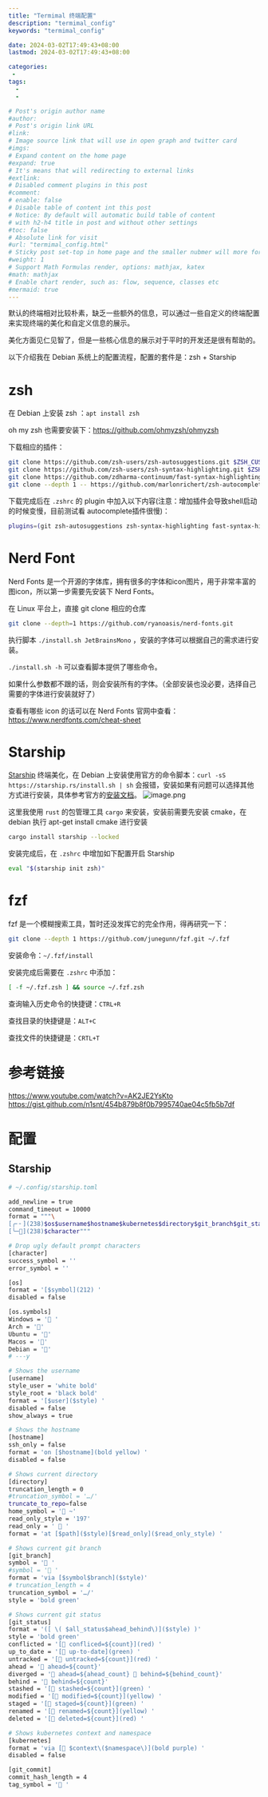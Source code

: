 ```yaml
---
title: "Termimal 终端配置"
description: "termimal_config"
keywords: "termimal_config"

date: 2024-03-02T17:49:43+08:00
lastmod: 2024-03-02T17:49:43+08:00

categories:
 -
tags:
  -
  -

# Post's origin author name
#author:
# Post's origin link URL
#link:
# Image source link that will use in open graph and twitter card
#imgs:
# Expand content on the home page
#expand: true
# It's means that will redirecting to external links
#extlink:
# Disabled comment plugins in this post
#comment:
# enable: false
# Disable table of content int this post
# Notice: By default will automatic build table of content 
# with h2-h4 title in post and without other settings
#toc: false
# Absolute link for visit
#url: "termimal_config.html"
# Sticky post set-top in home page and the smaller nubmer will more forward.
#weight: 1
# Support Math Formulas render, options: mathjax, katex
#math: mathjax
# Enable chart render, such as: flow, sequence, classes etc
#mermaid: true
---
```

默认的终端相对比较朴素，缺乏一些额外的信息，可以通过一些自定义的终端配置来实现终端的美化和自定义信息的展示。

美化方面见仁见智了，但是一些核心信息的展示对于平时的开发还是很有帮助的。

以下介绍我在 Debian 系统上的配置流程，配置的套件是：zsh + Starship
# zsh

在 Debian 上安装 zsh ：`apt install zsh` 

oh my zsh 也需要安装下：https://github.com/ohmyzsh/ohmyzsh

下载相应的插件：
```bash
git clone https://github.com/zsh-users/zsh-autosuggestions.git $ZSH_CUSTOM/plugins/zsh-autosuggestions
git clone https://github.com/zsh-users/zsh-syntax-highlighting.git $ZSH_CUSTOM/plugins/zsh-syntax-highlighting
git clone https://github.com/zdharma-continuum/fast-syntax-highlighting.git $ZSH_CUSTOM/plugins/fast-syntax-highlighting
git clone --depth 1 -- https://github.com/marlonrichert/zsh-autocomplete.git $ZSH_CUSTOM/plugins/zsh-autocomplete
```

下载完成后在 `.zshrc` 的 plugin 中加入以下内容(注意：增加插件会导致shell启动的时候变慢，目前测试看 autocomplete插件很慢)：

```bash
plugins=(git zsh-autosuggestions zsh-syntax-highlighting fast-syntax-highlighting zsh-autocomplete)
```

# Nerd Font
Nerd Fonts 是一个开源的字体库，拥有很多的字体和icon图片，用于非常丰富的图icon，所以第一步需要先安装下 Nerd Fonts。

在 Linux 平台上，直接 git clone 相应的仓库
```bash
git clone --depth=1 https://github.com/ryanoasis/nerd-fonts.git
```

执行脚本 `./install.sh JetBrainsMono` ，安装的字体可以根据自己的需求进行安装。

`./install.sh -h` 可以查看脚本提供了哪些命令。

如果什么参数都不跟的话，则会安装所有的字体。（全部安装也没必要，选择自己需要的字体进行安装就好了）

查看有哪些 icon 的话可以在 Nerd Fonts 官网中查看：https://www.nerdfonts.com/cheat-sheet
# Starship
[Starship](https://starship.rs/) 终端美化，在 Debian 上安装使用官方的命令脚本：`curl -sS https://starship.rs/install.sh | sh` 会报错，安装如果有问题可以选择其他方式进行安装，具体参考官方的[安装文档](https://starship.rs/guide/#%F0%9F%9A%80-installation)。
![image.png](http://images.lightpixels.top/img/20240224210559.png)

这里我使用 `rust` 的包管理工具 `cargo` 来安装，安装前需要先安装 cmake，在 debian 执行 apt-get install cmake 进行安装
```bash
cargo install starship --locked
```

安装完成后，在 `.zshrc` 中增加如下配置开启 Starship
```bash
eval "$(starship init zsh)"
```
# fzf
fzf 是一个模糊搜索工具，暂时还没发挥它的完全作用，得再研究一下：

```bash
git clone --depth 1 https://github.com/junegunn/fzf.git ~/.fzf
```

安装命令：`~/.fzf/install`

安装完成后需要在 `.zshrc` 中添加：
```bash
[ -f ~/.fzf.zsh ] && source ~/.fzf.zsh
```

查询输入历史命令的快捷键：`CTRL+R`

查找目录的快捷键是：`ALT+C`

查找文件的快捷键是：`CRTL+T`

# 参考链接
https://www.youtube.com/watch?v=AK2JE2YsKto
https://gist.github.com/n1snt/454b879b8f0b7995740ae04c5fb5b7df

# 配置
## Starship
```bash
# ~/.config/starship.toml

add_newline = true
command_timeout = 10000
format = """\
[╭╴╴](238)$os$username$hostname$kubernetes$directory$git_branch$git_status
[╰─󰁔](238)$character"""

# Drop ugly default prompt characters
[character]
success_symbol = ''
error_symbol = ''

[os]
format = '[$symbol](212) '
disabled = false

[os.symbols]
Windows = ' '
Arch = '󰣇'
Ubuntu = ''
Macos = '󰀵'
Debian = ''
# ---y

# Shows the username
[username]
style_user = 'white bold'
style_root = 'black bold'
format = '[$user]($style) '
disabled = false
show_always = true

# Shows the hostname
[hostname]
ssh_only = false
format = 'on [$hostname](bold yellow) '
disabled = false

# Shows current directory
[directory]
truncation_length = 0
#truncation_symbol = '…/'
truncate_to_repo=false
home_symbol = '󰋜 ~'
read_only_style = '197'
read_only = '  '
format = 'at [$path]($style)[$read_only]($read_only_style) '

# Shows current git branch
[git_branch]
symbol = ' '
#symbol = ' '
format = 'via [$symbol$branch]($style)'
# truncation_length = 4
truncation_symbol = '…/'
style = 'bold green'

# Shows current git status
[git_status]
format = '([ \( $all_status$ahead_behind\)]($style) )'
style = 'bold green'
conflicted = '[ confliced=${count}](red) '
up_to_date = '[󰘽 up-to-date](green) '
untracked = '[󰋗 untracked=${count}](red) '
ahead = ' ahead=${count}'
diverged = ' ahead=${ahead_count}  behind=${behind_count}'
behind = ' behind=${count}'
stashed = '[ stashed=${count}](green) '
modified = '[󰛿 modified=${count}](yellow) '
staged = '[󰐗 staged=${count}](green) '
renamed = '[󱍸 renamed=${count}](yellow) '
deleted = '[󰍶 deleted=${count}](red) '

# Shows kubernetes context and namespace
[kubernetes]
format = 'via [󱃾 $context\($namespace\)](bold purple) '
disabled = false

[git_commit]
commit_hash_length = 4
tag_symbol = '🔖 '
```

